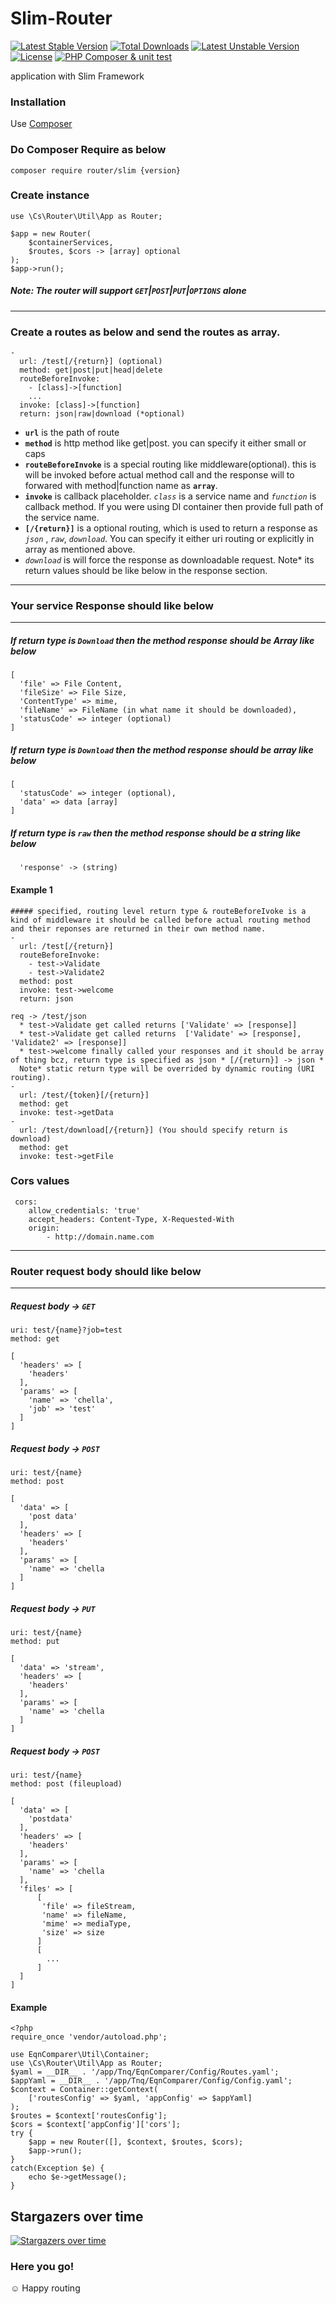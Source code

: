 # Slim-Router

[![Latest Stable Version](https://poser.pugx.org/router/slim/v/stable?format=flat-square)](https://packagist.org/packages/router/slim)
[![Total Downloads](https://poser.pugx.org/router/slim/downloads?format=flat-square)](https://packagist.org/packages/router/slim)
[![Latest Unstable Version](https://poser.pugx.org/router/slim/v/unstable?format=flat-square)](https://packagist.org/packages/router/slim)
[![License](https://poser.pugx.org/router/slim/license?format=flat-square)](https://packagist.org/packages/router/slim)
[![PHP Composer & unit test](https://github.com/AmChella/router-slim/actions/workflows/ci.yml/badge.svg)](https://github.com/AmChella/router-slim/actions/workflows/ci.yml)

application with Slim Framework

### Installation

Use [Composer](https://getcomposer.org/)

### Do Composer Require as below
```
composer require router/slim {version}
```

### Create instance
```
use \Cs\Router\Util\App as Router;

$app = new Router(
    $containerServices,
    $routes, $cors -> [array] optional
);
$app->run();
```

##### Note: The router will support `GET`|`POST`|`PUT`|`OPTIONS` alone
---

### Create a routes as below and send the routes as array.
```
-
  url: /test[/{return}] (optional)
  method: get|post|put|head|delete
  routeBeforeInvoke:
    - [class]->[function]
    ...
  invoke: [class]->[function]
  return: json|raw|download (*optional)
```
* **`url`** is the path of route
* **`method`** is http method like get|post. you can specify it either small or caps
* **`routeBeforeInvoke`** is a special routing like middleware(optional). this is will be invoked before actual method call and the response will to forwared with method|function name as **`array`**.
* **`invoke`** is callback placeholder. *`class`* is a service name and *`function`* is callback method. If you were using DI container then provide full path of the service name.
* **`[/{return}]`** is a optional routing, which is used to return a response as *`json`* , *`raw`*, *`download`*. You can specify it either uri routing or explicitly in array as mentioned above.
* *`download`* is will force the response as downloadable request. Note* its return values should be like below in the response section.

***
### Your service Response should like below
***

##### If return type is `Download` then the method response should be Array like below
```
[
  'file' => File Content,
  'fileSize' => File Size,
  'ContentType' => mime,
  'fileName' => FileName (in what name it should be downloaded),
  'statusCode' => integer (optional)
]
```

##### If return type is `Download` then the method response should be array like below
```
[
  'statusCode' => integer (optional),
  'data' => data [array]
]
```

##### If return type is `raw` then the method response should be a string like below
```
  'response' -> (string)
```

#### Example 1
```
##### specified, routing level return type & routeBeforeIvoke is a kind of middleware it should be called before actual routing method and their reponses are returned in their own method name.
-
  url: /test[/{return}]
  routeBeforeInvoke:
    - test->Validate
    - test->Validate2
  method: post
  invoke: test->welcome
  return: json

req -> /test/json
  * test->Validate get called returns ['Validate' => [response]]
  * test->Validate get called returns  ['Validate' => [response], 'Validate2' => [response]]
  * test->welcome finally called your responses and it should be array of thing bcz, return type is specified as json * [/{return}] -> json * 
  Note* static return type will be overrided by dynamic routing (URI routing).
-
  url: /test/{token}[/{return}]
  method: get
  invoke: test->getData
-
  url: /test/download[/{return}] (You should specify return is download)
  method: get
  invoke: test->getFile
```
 ### Cors values
```
 cors:
    allow_credentials: 'true'
    accept_headers: Content-Type, X-Requested-With
    origin:
        - http://domain.name.com
```

***
### Router request body should like below
***

##### Request body -> `GET`
```
uri: test/{name}?job=test
method: get
```
```
[
  'headers' => [
    'headers'
  ],
  'params' => [
    'name' => 'chella',
    'job' => 'test'
  ]
]
```
##### Request body -> `POST`
```
uri: test/{name}
method: post
```
```
[
  'data' => [
    'post data'
  ],
  'headers' => [
    'headers'
  ],
  'params' => [
    'name' => 'chella
  ]
]
```
##### Request body -> `PUT`
```
uri: test/{name}
method: put
```
```
[
  'data' => 'stream',
  'headers' => [
    'headers'
  ],
  'params' => [
    'name' => 'chella
  ]
]
```
##### Request body -> `POST`
```
uri: test/{name}
method: post (fileupload)
```
```
[
  'data' => [
    'postdata'
  ],
  'headers' => [
    'headers'
  ],
  'params' => [
    'name' => 'chella
  ],
  'files' => [
      [
       'file' => fileStream,
       'name' => fileName,
       'mime' => mediaType,
       'size' => size
      ]
      [
        ...
      ]
  ]
]
```

#### Example
```
<?php
require_once 'vendor/autoload.php';

use EqnComparer\Util\Container;
use \Cs\Router\Util\App as Router;
$yaml = __DIR__ . '/app/Tnq/EqnComparer/Config/Routes.yaml';
$appYaml = __DIR__ . '/app/Tnq/EqnComparer/Config/Config.yaml';
$context = Container::getContext(
    ['routesConfig' => $yaml, 'appConfig' => $appYaml]
);
$routes = $context['routesConfig'];
$cors = $context['appConfig']['cors'];
try {
    $app = new Router([], $context, $routes, $cors);
    $app->run();
}
catch(Exception $e) {
    echo $e->getMessage();
}
```

## Stargazers over time

[![Stargazers over time](https://starchart.cc/amchella/router-slim.svg)](https://starchart.cc/amchella/router-slim)


### Here you go!
&#9786; Happy routing
